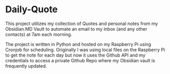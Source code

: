 # Daily-Quote
This project utilizes my collection of Quotes and personal notes from my Obsidian.MD Vault to automate an email to my inbox (and any other contacts) at 7am each morning.

The project is written in Python and hosted on my Raspberry Pi using Cronjob for scheduling. Originally I was using local files on the Raspberry Pi to get the note for each day but now it uses the Github API and my credentials to access a private Github Repo where my Obsidian vault is frequently updated.

